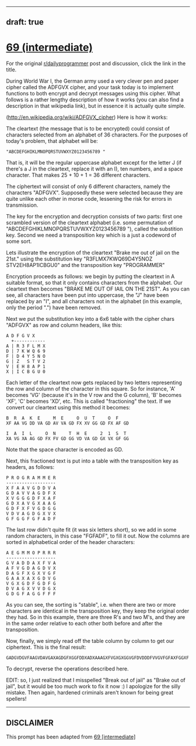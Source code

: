 ---
draft: true
----

# [69 (intermediate)](https://www.reddit.com/r/dailyprogrammer/comments/vmbnb/6262012_challenge_69_intermediate/)

For the original [r/dailyprogrammer](https://www.reddit.com/r/dailyprogrammer/) post and discussion, click the link in the title.

During World War I, the German army used a very clever pen and paper cipher called the ADFGVX cipher, and your task today is to implement functions to both encrypt and decrypt messages using this cipher. What follows is a rather lengthy description of how it works (you can also find a description in that wikipedia link), but in essence it is actually quite simple. 

(http://en.wikipedia.org/wiki/ADFGVX_cipher)
Here is how it works:

The cleartext (the message that is to be encrypted) could consist of characters selected from an alphabet of 36 characters. For the purposes of today's problem, that alphabet will be: 


```
"ABCDEFGHIKLMNOPQRSTUVWXYZ0123456789 "
```
That is, it will be the regular uppercase alphabet except for the letter J (if there's a J in the cleartext, replace it with an I), ten numbers, and a space character. That makes 25 + 10 + 1 = 36 different characters.

The ciphertext will consist of only 6 different characters, namely the characters "ADFGVX". Supposedly these were selected because they are quite unlike each other in morse code, lessening the risk for errors in transmission.

The key for the encryption and decryption consists of two parts: first one scrambled version of the cleartext alphabet (i.e. some permutation of "ABCDEFGHIKLMNOPQRSTUVWXYZ0123456789 "), called the substition key. Second we need a transposition key which is a just a codeword of some sort.

Lets illustrate the encryption of the cleartext "Brake me out of jail on the 21st." using the substitution key "R3FLMX7KWQ69D4Y5NOZ STV2EH8AP1ICBGU0" and the transposition key "PROGRAMMER"

Encryption proceeds as follows: we begin by putting the cleartext in A suitable format, so that it only contains characters from the alphabet. Our cleartext then becomes "BRAKE ME OUT OF IAIL ON THE 21ST". As you can see, all characters have been put into uppercase, the "J" have been replaced by an "I", and all characters not in the alphabet (in this example, only the period ".") have been removed.

Next we put the substitution key into a 6x6 table with the cipher chars "ADFGVX" as row and column headers, like this:


```
A D F G V X
  +------------
A | R 3 F L M X
D | 7 K W Q 6 9
F | D 4 Y 5 N O
G | Z   S T V 2 
V | E H 8 A P 1
X | I C B G U 0
```
Each letter of the cleartext now gets replaced by two letters representing the row and column of the character in this square. So for instance, 'A' becomes 'VG' (because it's in the V row and the G column), 'B' becomes 'XF', 'C' becomes 'XD', etc. This is called "fractioning" the text. If we convert our cleartext using this method it becomes:


```
B  R  A  K  E     M  E     O  U  T     O  F    
XF AA VG DD VA GD AV VA GD FX XV GG GD FX AF GD 

I  A  I  L     O  N     T  H  E     2  1  S  T
XA VG XA AG GD FX FV GD GG VD VA GD GX VX GF GG
```
Note that the space character is encoded as GD. 

Next, this fractioned text is put into a table with the transposition key as headers, as follows:


```
P R O G R A M M E R
-------------------
X F A A V G D D V A 
G D A V V A G D F X 
X V G G G D F X A F 
G D X A V G X A A G 
G D F X F V G D G G 
V D V A G D G X V X 
G F G G F G F A D F
```
The last row didn't quite fit (it was six letters short), so we add in some random characters, in this case "FGFADF", to fill it out. Now the columns are sorted in alphabetical order of the header characters:


```
A E G M M O P R R R
-------------------
G V A D D A X F V A
A F V G D A G D V X
D A G F X G X V G F
G A A X A X G D V G
V G X G D F G D F G
D V A G X V V D G X
G D G F A G G F F F
```
As you can see, the sorting is "stable", i.e. when there are two or more characters are identical in the transposition key, they keep the original order they had. So in this example, there are three R's and two M's, and they are in the same order relative to each other both before and after the transposition. 

Now, finally, we simply read off the table column by column to get our ciphertext. This is the final result: 


```
GADGVDGVFAAGVDAVGAXAGDGFXGGFDDXADXAAAGXFVGXGXGGVGFDVDDDFVVGVFGFAXFGGXF
```
To decrypt, reverse the operations described here.

EDIT: so, I just realized that I misspelled "Break out of jail" as "Brake out of jail", but it would be too much work to fix it now :) I apologize for the silly mistake. Then again, hardened criminals aren't known for being great spellers!


----
## **DISCLAIMER**
This prompt has been adapted from [69 [intermediate]](https://www.reddit.com/r/dailyprogrammer/comments/vmbnb/6262012_challenge_69_intermediate/
)
